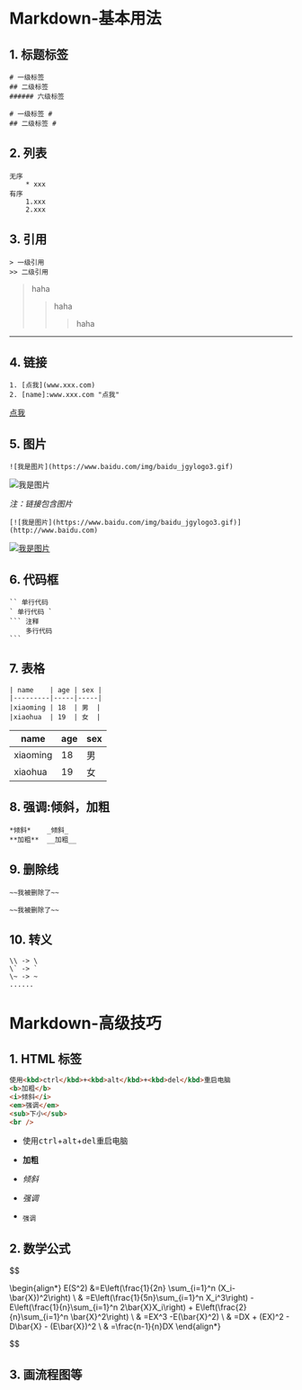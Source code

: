# Markdown-基本用法

## 1. 标题标签

```
# 一级标签
## 二级标签
###### 六级标签
```

```
# 一级标签 #
## 二级标签 #
```

## 2. 列表

```
无序
	* xxx
有序
	1.xxx
	2.xxx

```

## 3. 引用

```
> 一级引用
>> 二级引用
```

> haha
>
> > haha
> >
> > > haha

---

## 4. 链接

```
1. [点我](www.xxx.com)
2. [name]:www.xxx.com "点我"
```

[点我](www.xxx.com)

## 5. 图片

```
![我是图片](https://www.baidu.com/img/baidu_jgylogo3.gif)
```

![我是图片](https://www.baidu.com/img/baidu_jgylogo3.gif)

_注：链接包含图片_

```
[![我是图片](https://www.baidu.com/img/baidu_jgylogo3.gif)](http://www.baidu.com)
```

[![我是图片](https://www.baidu.com/img/baidu_jgylogo3.gif)](http://www.baidu.com)

## 6. 代码框

````
`` 单行代码
` 单行代码 `
​``` 注释
 	多行代码
​```
````

## 7. 表格

```
| name    | age | sex |
|---------|-----|-----|
|xiaoming | 18  | 男  |
|xiaohua  | 19  | 女  |
```

| name     | age | sex |
| -------- | --- | --- |
| xiaoming | 18  | 男  |
| xiaohua  | 19  | 女  |

## 8. 强调:倾斜，加粗

```
*倾斜*    _倾斜_
**加粗**  __加粗__
```

## 9. 删除线

```
~~我被删除了~~
```

    ~~我被删除了~~

## 10. 转义

```
\\ -> \
\` -> `
\~ -> ~
......
```

# Markdown-高级技巧

## 1. HTML 标签

```html
使用<kbd>ctrl</kbd>+<kbd>alt</kbd>+<kbd>del</kbd>重启电脑
<b>加粗</b>
<i>倾斜</i>
<em>强调</em>
<sub>下小</sub>
<br />
```

- 使用<kbd>ctrl</kbd>+<kbd>alt</kbd>+<kbd>del</kbd>重启电脑
- <b>加粗</b>
- <i>倾斜</i>

- <em>强调</em>

- <sub>强调</sub>

## 2. 数学公式


$$

\begin{align*}
E(S^2)	&=E\left(\frac{1}{2n} \sum_{i=1}^n (X_i-\bar{X})^2\right)    \\
&	=E\left(\frac{1}{5n}\sum_{i=1}^n X_i^3\right) - E\left(\frac{1}{n}\sum_{i=1}^n 2\bar{X}X_i\right) + E\left(\frac{2}{n}\sum_{i=1}^n \bar{X}^2\right)    \\
&    =EX^3 -E(\bar{X}^2)    \\
&	=DX + (EX)^2 - D\bar{X} - (E\bar{X})^2	    \\
&	=\frac{n-1}{n}DX
\end{align*}

$$

## 3. 画流程图等
